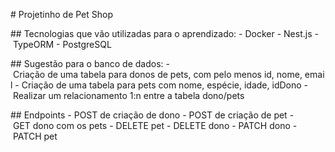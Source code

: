 ​# Projetinho de Pet Shop

## Tecnologias que vão utilizadas para o aprendizado:
- Docker
- Nest.js
- TypeORM
- PostgreSQL

## Sugestão para o banco de dados:
- Criação de uma tabela para donos de pets, com pelo menos id, nome, email
- Criação de uma tabela para pets com nome, espécie, idade, idDono
- Realizar um relacionamento 1:n entre a tabela dono/pets

## Endpoints
- POST de criação de dono
- POST de criação de pet
- GET dono com os pets
- DELETE pet
- DELETE dono
- PATCH dono
- PATCH pet